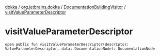[dokka](../../index.md) / [org.jetbrains.dokka](../index.md) / [DocumentationBuildingVisitor](index.md) / [visitValueParameterDescriptor](visitValueParameterDescriptor.md)

# visitValueParameterDescriptor

```
open public fun visitValueParameterDescriptor(descriptor: ValueParameterDescriptor, data: DocumentationNode): DocumentationNode
```
